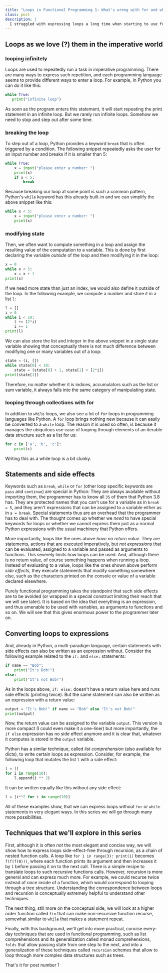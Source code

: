 ```yaml
---
title: "Loops in Functional Programming 1: What's wrong with for and while?"
class: post
description: |
  I struggled with expressing loops a long time when starting to use functional programming languages. There are just so many ways of doing them and once one has understood a bunch of techniques, it always takes time and thought to chose one of them. That's why I thought it's worth to structure my thoughts a bit, starting to write up this little compendium of loop techniques for the functional programmer. In this first part of the series I'll motivate why we don't use classic for and while loops known from the imperative world in functional programming. I use Python for imperative style examples and later on switch to Haskell for the functional.
---
```


## Loops as we love (?) them in the imperative world

### looping infinitely

Loops are used to repeatedly run a task in imperative programming. There are many ways to express such repetition, and each programming language seems to provide different ways to enter a loop. For example, in Python you can do it like this:

```python
while True:
   print("infinite loop")
```

As soon as the program enters this statement, it will start repeating the print statement in an infinite loop. But we rarely run infinite loops. Somehow we need to stop and step out after some time.

### breaking the loop

To step out of a loop, Python provides a keyword `break` that is often triggered by a condition. The following snippet repeatedly asks the user for an input number and breaks if it is smaller than 5:

```python
while True:
    x = input("please enter a number: ")
    print(x)
    if x < 5:
        break
```

Because breaking our loop at some point is such a common pattern, Python's `while` keyword has this already built-in and we can simplify the above snippet like this:

```python
while x < 5:
    x = input("please enter a number: ")
    print(x)
```


### modifying state

Then, we often want to compute something in a loop and assign the resulting value of the computation to a variable. This is done by first declaring the variable _outside_ of the loop and then modifying it in the loop:

```python
x = 0 
while x < 5:
    x = x + 1
print(x)
```

If we need more state than just an index, we would also define it outside of the loop. In the following example, we compute a number and store it in a list `l`:

```python
l = []
i = 0
while i < 10:
    l += [2*i]
    i += 1
print(l)
```

We can also store the list and integer in the above snippet in a single state variable showing that conceptually there is not much difference between modifying one or many variables out of a loop:

```python
state = (i, [])
while state[0] < 10:
    state = (state[0] + 1, state[1] + [2*i])
print(state[1])
```

Therefore, no matter whether it is indices, accumulators such as the list or sum variable, it always falls into the same category of manipulating state.

### looping through collections with for

In addition to `while` loops, we also see a lot of `for` loops in programming languages like Python. A `for` loop brings nothing new because it can easily be converted to a `while` loop. The reason it is used so often, is because it manages the ubiquitous use case of looping through elements of an iterable data structure such as a list for us:

```python
for c in ['a', 'b', 'c']:
    print(c)
```

Writing this as a while loop is a bit clunky.

## Statements and side effects

Keywords such as `break`, `while` or `for` (other loop specific keywords are `pass` and `continue`) are special in Python: They are always available without importing them, the programmer has to know all `35` of them that Python 3.8 has. They are protected names that you can't use for a variable as in `break = 5`, and they aren't expressions that can be assigned to a variable either as in `a = break`. Special statements thus are an overhead that the programmer has to deal with. The thought comes up whether we _need_ to have special keywords for loops or whether we cannot express them just as a normal Python expressions with the usual machinery that Python offers.

More importantly, loops like the ones above _have no return value_. They are statements, actions that are executed imperatively, but _not expressions_ that can be evaluated, assigned to a variable and passed as arguments to functions. This severely limits how loops can be used. And, although there is no return value, of course something happens when running a loop. Instead of evaluating to a value, loops like the ones shown above perform _side effects_, they execute statements that modify something somewhere else, such as the characters printed on the console or value of a variable declared elsewhere.

Purely functional programming takes the standpoint that such side effects are to be avoided (or wrapped in a special construct limiting their reach that we will see later). It is based on the idea that everything is an expression, and thus amenable to be used with variables, as arguments to functions and so on. We will see that this gives enormous power to the programmer later on.

## Converting loops to expressions

And, already in Python, a multi-paradigm language, certain statements with side effects can also be written as an expression without. Consider the following example related to the `if:` and `else:` statements:

```python
if name == "Bob":
    print("It's Bob!")
else:
    print("It's not Bob!")
```

As in the loops above, `if: else:` doesn't have a return value here and runs side effects (printing twice). But the same statement can also be written as an expression with a return value:

```python
output = "It's Bob!" if name == "Bob" else "It's not Bob!"
print(output)
```

Now, the return value can be assigned to the variable `output`. This version is more compact (I could even make it a one-liner) but more importantly, the `if else` expression has no side effect anymore and it is clear that, whatever it computes is stored in the `output` variable.

Python has a similar technique, called _list comprehension_ (also available for dicts), to write certain loops as expression. Consider, for example, the following loop that mutates the list `l` with a side effect:

```python
l = []
for i in range(10):
    l.append(i ** 2)
```

It can be written equally like this without any side effect:

```python
l = [i**2 for i in range(10)]
```

All of these examples show, that we can express loops without `for` or `while` statements in very elegant ways. In this series we will go through many more possibilities.

## Techniques that we'll explore in this series

First, although it is often _not_ the most elegant and concise way, we will show how to express loops side-effect-free through recursion, as a chain of nested function calls. A loop like `for i in range(3): print(i)` becomes `f(f(f(0)))`, where each function prints its argument and then increases it by `1` before passing it on to the next call. There is a simple recipe to translate loops to such recursive functions calls. However, recursion is more general and can express much more. For example, we could recurse twice instead of once inside of a function, which would correspond to looping through a tree structure. Understanding the correspondence between loops and recursion is conceptually extremely helpful to understand other techniques.

The next thing, still more on the conceptual side, we will look at a higher order function called `fix` that can make non-recursive function recurse, somewhat similar to `while` that makes a statement repeat.

Finally, with this background, we'll get into more practical, concise every-day techniques that are used in functional programming, such as list comprehensions and its generalization called monad comprehensions, `folds` that allow passing state from one step to the next, and into a generalization of these techniques called `recursion` schemes that allow to loop through more complex data structures such as trees.

That's it for post number 1
